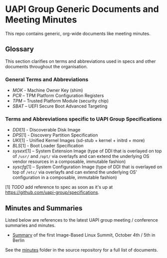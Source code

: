 # UAPI Group Generic Documents and Meeting Minutes

This repo contains generic, org-wide documents like meeting minutes.

## Glossary

This section clarifies on terms and abbreviations used in specs and other documents throughout the organisation.

### General Terms and Abbreviations
- *MOK* - Machine Owner Key (shim)
- *PCR* – TPM Platform Configuration Registers
- *TPM* – Trusted Platform Module (security chip)
- *SBAT* – UEFI Secure Boot Advanced Targeting

### Terms and Abbreviations specific to UAPI Group Specifications
- *DDI*[1] - Discoverable Disk Image
- *DPS*[1] - Discovery Partition Specification
- *UKI*[1] - Unified Kernel Images (sd-stub + kernel + initrd + more)
- *BLS*[1] - Boot Loader Specification
- *sysext*[1] – System Extension Image (type of DDI that is overlayed on top of `/usr/` and `/opt/` via overlayfs and can extend the underlying OS vendor resources in a composable, immutable fashion)
- *syscfg*[1] – System Configuration Image (type of DDI that is overlayed on top of `/etc/` via overlayfs and can extend the underlying OS' configuration in a composable, immutable fashion)

[1] *TODO* add reference to spec as soon as it's up at https://github.com/uapi-group/specifications.

## Minutes and Summaries

Listed below are references to the latest UAPI group meeting / conference summaries and minutes.

* [Summary](docs/minutes/2022-10-05__image-based-linux-summit) of the first Image-Based Linux Summit, October 4th / 5th in Berlin

See the [minutes](https://github.com/uapi-group/docs/tree/main/minutes) folder in the source repository for a full list of documents.
